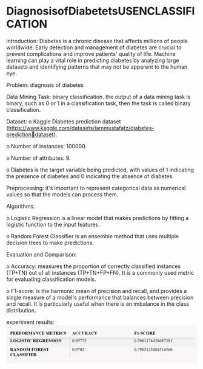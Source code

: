 # DiagnosisofDiabetetsUSENCLASSIFICATION

introduction:
Diabetes is a chronic disease that affects millions of people worldwide. Early 
detection and management of diabetes are crucial to prevent complications and 
improve patients' quality of life. Machine learning can play a vital role in predicting 
diabetes by analyzing large datasets and identifying patterns that may not be 
apparent to the human eye.

Problem:
diagnosis of diabetes

Data Mining Task:
binary classification.
the output of a data mining task is binary, such as 0 or 1 in a classification task, 
then the task is called binary classification.

Dataset:
o Kaggle Diabetes prediction dataset 
(https://www.kaggle.com/datasets/iammustafatz/diabetes-predictiondataset).

o Number of instances: 100000.

o Number of attributes: 9.

o Diabetes is the target variable being predicted, with values of 1 indicating 
the presence of diabetes and 0 indicating the absence of diabetes.

Preprocessing:
it's important to represent categorical data as numerical values so that the models 
can process them. 

Algorithms:

o Logistic Regression is a linear model that makes predictions by fitting a 
logistic function to the input features. 

o Random Forest Classifier is an ensemble method that uses multiple decision 
trees to make predictions. 

Evaluation and Comparison:

o Accuracy: measures the proportion of correctly classified instances (TP+TN) 
out of all instances (TP+TN+FP+FN). It is a commonly used metric for 
evaluating classification models.

o F1-score: is the harmonic mean of precision and recall, and provides a single 
measure of a model's performance that balances between precision and recall. 
It is particularly useful when there is an imbalance in the class distribution.

experiment results:
![screenshot](ExpResult.png)
